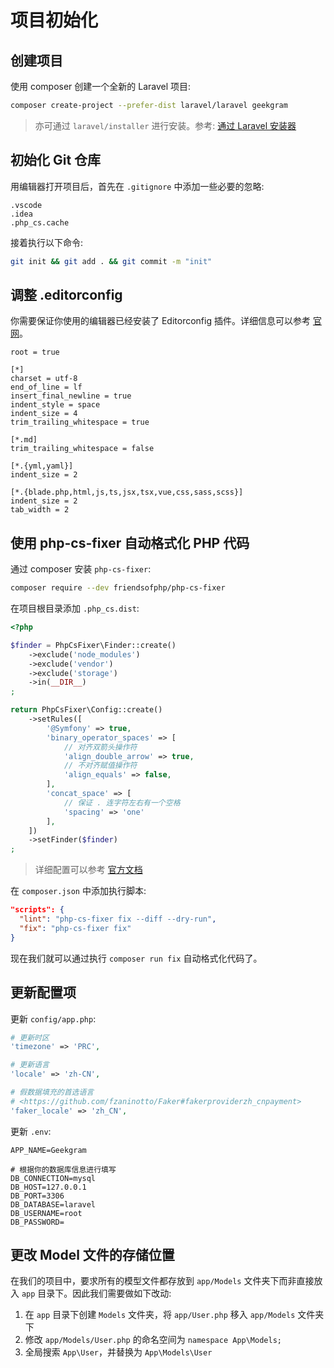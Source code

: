# 项目初始化

## 创建项目

使用 composer 创建一个全新的 Laravel 项目:

```bash
composer create-project --prefer-dist laravel/laravel geekgram
```

> 亦可通过 `laravel/installer` 进行安装。参考: [通过 Laravel 安装器](https://learnku.com/docs/laravel/6.x/installation/5124#060c73)

## 初始化 Git 仓库

用编辑器打开项目后，首先在 `.gitignore` 中添加一些必要的忽略:

```
.vscode
.idea
.php_cs.cache
```

接着执行以下命令:

```bash
git init && git add . && git commit -m "init"
```

## 调整 .editorconfig

你需要保证你使用的编辑器已经安装了 Editorconfig 插件。详细信息可以参考 [官网](https://editorconfig.org/)。

```
root = true

[*]
charset = utf-8
end_of_line = lf
insert_final_newline = true
indent_style = space
indent_size = 4
trim_trailing_whitespace = true

[*.md]
trim_trailing_whitespace = false

[*.{yml,yaml}]
indent_size = 2

[*.{blade.php,html,js,ts,jsx,tsx,vue,css,sass,scss}]
indent_size = 2
tab_width = 2
```

## 使用 php-cs-fixer 自动格式化 PHP 代码

通过 composer 安装 `php-cs-fixer`:

```bash
composer require --dev friendsofphp/php-cs-fixer
```

在项目根目录添加 `.php_cs.dist`:

```php
<?php

$finder = PhpCsFixer\Finder::create()
    ->exclude('node_modules')
    ->exclude('vendor')
    ->exclude('storage')
    ->in(__DIR__)
;

return PhpCsFixer\Config::create()
    ->setRules([
        '@Symfony' => true,
        'binary_operator_spaces' => [
            // 对齐双箭头操作符
            'align_double_arrow' => true,
            // 不对齐赋值操作符
            'align_equals' => false,
        ],
        'concat_space' => [
            // 保证 . 连字符左右有一个空格
            'spacing' => 'one'
        ],
    ])
    ->setFinder($finder)
;
```

> 详细配置可以参考 [官方文档](https://github.com/FriendsOfPHP/PHP-CS-Fixer)

在 `composer.json` 中添加执行脚本:

```json
"scripts": {
  "lint": "php-cs-fixer fix --diff --dry-run",
  "fix": "php-cs-fixer fix"
}
```

现在我们就可以通过执行 `composer run fix` 自动格式化代码了。

## 更新配置项

更新 `config/app.php`:

```php
# 更新时区
'timezone' => 'PRC',

# 更新语言
'locale' => 'zh-CN',

# 假数据填充的首选语言
# <https://github.com/fzaninotto/Faker#fakerproviderzh_cnpayment>
'faker_locale' => 'zh_CN',
```

更新 `.env`:

```
APP_NAME=Geekgram

# 根据你的数据库信息进行填写
DB_CONNECTION=mysql
DB_HOST=127.0.0.1
DB_PORT=3306
DB_DATABASE=laravel
DB_USERNAME=root
DB_PASSWORD=
```

## 更改 Model 文件的存储位置

在我们的项目中，要求所有的模型文件都存放到 `app/Models` 文件夹下而非直接放入 `app` 目录下。因此我们需要做如下改动:

1. 在 `app` 目录下创建 `Models` 文件夹，将 `app/User.php` 移入 `app/Models` 文件夹下
2. 修改 `app/Models/User.php` 的命名空间为 `namespace App\Models;`
3. 全局搜索 `App\User`，并替换为 `App\Models\User`
